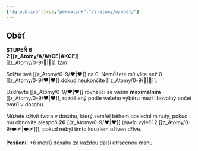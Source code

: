 ```yaml
---
{"dg-publish":true,"permalink":"/z-atomy/o/obet/"}
---
```


## Oběť  
**STUPEŇ 6**  
**2 [[z_Atomy/A/AKCE\|AKCE]]**  
[[z_Atomy/0-9/👊\|👊]] 12m

Snižte své [[z_Atomy/0-9/❤\|❤]] na 0. Nemůžete mít více než 0 [[z_Atomy/0-9/❤\|❤]] dokud neukončíte [[z_Atomy/0-9/🔋\|🔋]]. 

Uzdravte [[z_Atomy/0-9/❤\|❤]] rovnající se vašim **maximálním** [[z_Atomy/0-9/❤\|❤]], rozdělený podle vašeho výběru mezi libovolný počet tvorů v dosahu.

Můžete oživit tvora v dosahu, který zemřel během poslední minuty, pokud mu obnovíte alespoň **20** [[z_Atomy/0-9/❤\|❤]] (navíc vyléčí 2 [[z_Atomy/0-9/❤️‍🩹\|❤️‍🩹]]), pokud nebyl tímto kouzlem oživen dříve.

**Posílení:** +6 metrů dosahu za každou další utracenou manu